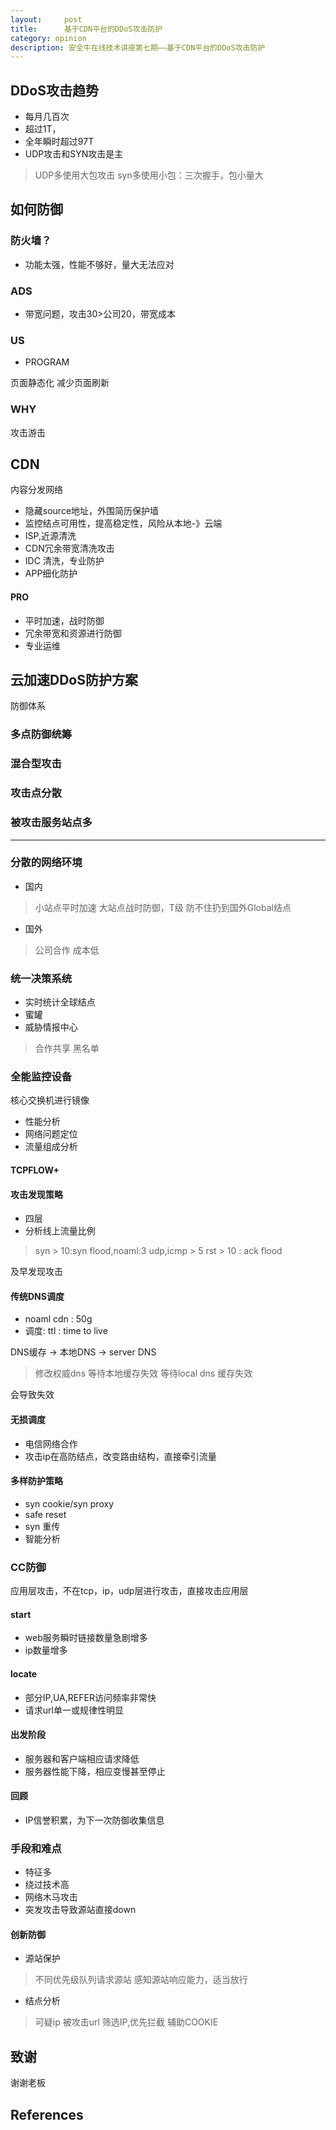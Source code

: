 ```yaml
---
layout:     post
title:      基于CDN平台的DDoS攻击防护
category: opinion
description: 安全牛在线技术讲座第七期——基于CDN平台的DDoS攻击防护
---
```


## DDoS攻击趋势

* 每月几百次
* 超过1T，
* 全年瞬时超过97T
* UDP攻击和SYN攻击是主

> UDP多使用大包攻击
> syn多使用小包：三次握手，包小量大

## 如何防御

### 防火墙？

* 功能太强，性能不够好，量大无法应对

### ADS

* 带宽问题，攻击30>公司20，带宽成本

###  US

* PROGRAM

页面静态化
减少页面刷新

### WHY

攻击游击

## CDN

内容分发网络

* 隐藏source地址，外围简历保护墙
* 监控结点可用性，提高稳定性，风险从本地-》云端
* ISP,近源清洗
* CDN冗余带宽清洗攻击
* IDC 清洗，专业防护
* APP细化防护

#### PRO

* 平时加速，战时防御
* 冗余带宽和资源进行防御
* 专业运维

## 云加速DDoS防护方案

防御体系

### 多点防御统筹

### 混合型攻击

### 攻击点分散

### 被攻击服务站点多

---

### 分散的网络环境

* 国内

> 小站点平时加速
> 大站点战时防御，T级
> 防不住扔到国外Global结点

* 国外

> 公司合作
> 成本低

### 统一决策系统

* 实时统计全球结点
* 蜜罐
* 威胁情报中心

> 合作共享
> 黑名单

### 全能监控设备

核心交换机进行镜像

* 性能分析
* 网络问题定位
* 流量组成分析

#### TCPFLOW+

#### 攻击发现策略

* 四层
* 分析线上流量比例

> syn > 10:syn flood,noaml:3
> udp,icmp > 5
> rst > 10 : ack flood

及早发现攻击

#### 传统DNS调度

* noaml cdn : 50g
* 调度: ttl : time to live

DNS缓存 -> 本地DNS -> server DNS

> 修改权威dns
> 等待本地缓存失效
> 等待local dns 缓存失效

会导致失效

#### 无损调度

* 电信网络合作
* 攻击ip在高防结点，改变路由结构，直接牵引流量

#### 多样防护策略

* syn cookie/syn proxy
* safe reset
* syn 重传
* 智能分析

### CC防御

应用层攻击，不在tcp，ip，udp层进行攻击，直接攻击应用层

#### start

* web服务瞬时链接数量急剧增多
* ip数量增多

#### locate

* 部分IP,UA,REFER访问频率非常快
* 请求url单一或规律性明显

#### 出发阶段

* 服务器和客户端相应请求降低
* 服务器性能下降，相应变慢甚至停止

#### 回顾

* IP信誉积累，为下一次防御收集信息

### 手段和难点

* 特征多
* 绕过技术高
* 网络木马攻击
* 突发攻击导致源站直接down

#### 创新防御

* 源站保护

> 不同优先级队列请求源站
> 感知源站响应能力，适当放行

* 结点分析

> 可疑ip
> 被攻击url
> 筛选IP,优先拦截
> 辅助COOKIE



## 致谢

谢谢老板

## References
